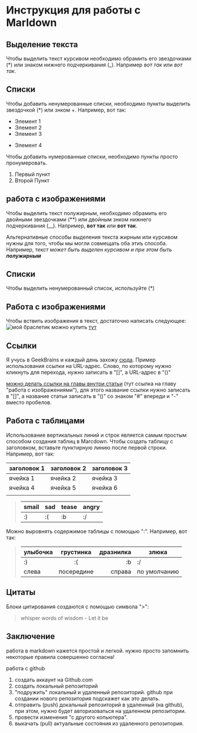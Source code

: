 # Инструкция для работы с Marldown

## Выделение текста

Чтобы выделить текст курсивом необходимо обрамить его звездочками (*) или знаком нижнего подчеркивания (_). Например _вот так_ или *вот так*.
## Списки

Чтобы добавить ненумерованные списки, необходимо пункты выделить звездочкой (*) или знком +. Например, вот так:
* Элемент 1
* Элемент 2
* Элемент 3
+ Элемент 4

Чтобы добавить нумерованные списки, необходимо пункты  просто пронумеровать.
1. Первый пункт
2. Второй Пункт

## работа с изображениями

Чтобы выделить текст полужирным, необходимо обрамить его двойными звездочками (**) или двойным знком нижнего подчеркивания (__). Например, __вот так__ или **вот так**.

Альтернативные способы выделения текста жирным или курсивом нужны для того, чтобы мы могли совмещать оба этиъ способа. Например, _текст может быть выделен курсивом и при этом быть **полужирным**_

## Списки
Чтобы выделить ненумерованный список, используйте (*)

## Работа с изображениями

Чтобы вствить изображения в текст, достаточно написать следующее:
![мой браслетик](P1011121.JPG)
можно купить [тут](https://www.wildberries.ru/catalog/44834520/detail.aspx?targetUrl=BP&size=88434537)

## Ссылки

Я учусь в GeekBrains и каждый день захожу [сюда](https://gb.ru/).
Пример использования ссылки на URL-адрес. Слово, по которому нужно кликнуть для перехода, нужно записать в "[]", а URL-адрес в "()"

[можно делать ссылки на главы внутри статьи](#работа-с-изображениями) (тут ссылка на главу "работа с изображениями"), для этого название ссылки нужно записать в "[]", а название статьи записать в "()" со знаком "#" впереди и "-" вместо пробелов.


## Работа с таблицами

Использование вертикальных линий и строк является самым простым способом создания таблиц в Marcdown. Чтобы создать таблицу с заголовком, вставьте пунктирную линию после первой строки.
Например, вот так:

| заголовок 1 | заголовок 2 | заголовок 3 |
|-------------|-------------|-------------|
|   ячейка 1  |   ячейка 2  |  ячейка 3   |
|   ячейка 4  |   ячейка 5  |  ячейка 6   | 
|||

>|smail|sad|tease|angry|
>|---|---|---|---|
>|:)|:(|:b|:/|

Можно выровнять содержимое таблицы с помощью ":". Например, вот так:

>|улыбочка|грустинка|дразнилка|злюка|
>|:---|:---:|---:|---|
>|:)|:(|:b|:/|
>|слева|посередине|справа|по умолчанию|

<!--- Here's my comment --->


## Цитаты

Блоки цитирования создаются с помощью символа ">":

> whisper words of wisdom - Let it be

## Заключение

работа в markdown кажется простой и легкой. нужно просто запомнить некоторые правила
совершенно согласна!

работа с github
1. создать аккаунт на Github.com
2. создать локальный репозиторий
3. "подружить" локальный и удаленный репозиторий. github при создании нового репозитория подскажет как это делать.
4. отправить (push) докальный репозиторий в удаленный (на github), при этом, нужно будет авторизоваться на удаленном репозитории.
5. провести изменения "с другого копьютера".
6. выкачать (pull) актуальные состояния из удаленного репозитория.
